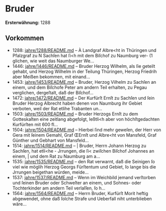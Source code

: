 # Bruder

**Ersterwähnung:** 1288

## Vorkommen
- 1288: [jahre/1288/README.md](../jahre/1288/README.md) – À Landgraf Albre<ht in Thüringen und Pfalzgraf zu
N Sachſen hat ſi<h mit dem Biſchof zu Naumburg ver-
(1 glichen, wie weit das Naumburger We...
- 1446: [jahre/1446/README.md](../jahre/1446/README.md) – Bruder Herzog Wilhelm, als
ſie geteilt gehabt, und Herzog Wilhelm in der Teilung
Thüringen, Herzog Friedrih aber Meißen bekommen, mit
einand...
- 1453: [jahre/1453/README.md](../jahre/1453/README.md) – Bruder, Herzog
Vilhelm zu Sachſen an einem, und dem Biſchofe Peter
am andern Teil erhalten, zu Pegau verglichen, dergeſtalt,
daß der Biſchof...
- 1472: [jahre/1472/README.md](../jahre/1472/README.md) – Der Kurfürſt Ernſt zu Sachſen und ſein Bruder
Herzog Albrecht haben denen von Naumburg ihr Gebiet
verboten, weil der Rat etlihe Trabanten un...
- 1503: [jahre/1503/README.md](../jahre/1503/README.md) – Bruder Herzogs Ernſt zu dem Gotteskaſten eine zeitlang
abgefolgt, leßtli<h aber von höchſtgedachten Kurfürſten mit
600 fl...
- 1504: [jahre/1504/README.md](../jahre/1504/README.md) – Hierbei ſind mehr
geweſen, der Herr von Gera mit ſeinem Gemahl, Graf
ŒErnſt und Albre<ht von Mansfeld, Graf Günther und
Gebhart von Mansfeld...
- 1514: [jahre/1514/README.md](../jahre/1514/README.md) – |
Bruder, Herrn Johann Herzog zu Sachſen, hat etli<he -
Jrrungen, die ſi< zwiſchen Biſchof Johannes an einem, |
und dem Rat zu Naumburg am a...
- 1535: [jahre/1535/README.md](../jahre/1535/README.md) – den Rat verwarnt, daß die Seinigen ſo
viel wie möglih Herzog Georgs Fürſtentum und Gebiet,
ſo lange bis die Jrrungen beigethan würden, meide...
- 1537: [jahre/1537/README.md](../jahre/1537/README.md) – Wenn im Weichbild jemand verſtorben und ſeinen
Bruder oder Schweſter an einem, und Sohnes- oder
Tochterkinder am andern Teil verlaſſen, ſo h...
- 1564: [jahre/1564/README.md](../jahre/1564/README.md) – Herrn Bruder, Kurfürſt Morit heftig abgewendet,
ohne daß ſolche Strafe und Ueberfall niht unterblieben
wäre...
